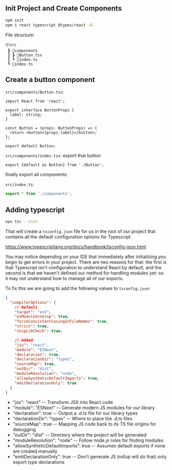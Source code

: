 ## Init Project and Create Components

```bash
npm init
npm i react typescript @types/react -D
```

File structure:

```
📦src
 ┣ 📂components
 ┃ ┣ 📜Button.tsx
 ┃ ┗ 📜index.ts
 ┗ 📜index.ts
```

## Create a button component

`src/components/Button.tsx`:

```tsx
import React from 'react';

export interface ButtonProps {
  label: string;
}

const Button = (props: ButtonProps) => {
  return <button>{props.label}</button>;
};

export default Button;
```

`src/components/index.tsx`: export that button

```tsx
export {default as Button} from './Button';
```

finally export all components:

`src/index.ts`:

```ts
export * from './components';
```

## Adding typescript

```bash
npx tsc --init
```

That will create a `tsconfig.json` file for us in the root of our project that contains all the default configuration
options for Typescript.

https://www.typescriptlang.org/docs/handbook/tsconfig-json.html

You may notice depending on your IDE that immediately after initializing you begin to get errors in your project. There
are two reasons for that: the first is that Typescript isn't configuration to understand React by default, and the
second is that we haven't defined our method for handling modules yet: so it may not understand how to manage all of our
exports.

To fix this we are going to add the following values to `tsconfig.json`:

```json
{
  "compilerOptions": {
    // Default
    "target": "es5",
    "esModuleInterop": true,
    "forceConsistentCasingInFileNames": true,
    "strict": true,
    "skipLibCheck": true,

    // Added
    "jsx": "react",
    "module": "ESNext",
    "declaration": true,
    "declarationDir": "types",
    "sourceMap": true,
    "outDir": "dist",
    "moduleResolution": "node",
    "allowSyntheticDefaultImports": true,
    "emitDeclarationOnly": true
  }
}
```

- "jsx": "react" -- Transform JSX into React code
- "module": "ESNext" -- Generate modern JS modules for our library
- "declaration": true -- Output a .d.ts file for our library types
- "declarationDir": "types" -- Where to place the .d.ts files
- "sourceMap": true -- Mapping JS code back to its TS file origins for debugging
- "outDir": "dist" -- Directory where the project will be generated
- "moduleResolution": "node" -- Follow node.js rules for finding modules
- "allowSyntheticDefaultImports": true -- Assumes default exports if none are created manually
- "emitDeclarationOnly": true -- Don't generate JS (rollup will do that) only export type declarations
